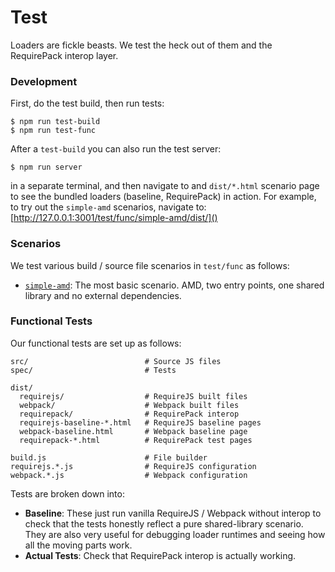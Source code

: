 Test
====

Loaders are fickle beasts. We test the heck out of them and the RequirePack
interop layer.

### Development

First, do the test build, then run tests:

```
$ npm run test-build
$ npm run test-func
```

After a `test-build` you can also run the test server:

```
$ npm run server
```

in a separate terminal, and then navigate to and `dist/*.html` scenario page
to see the bundled loaders (baseline, RequirePack) in action. For example,
to try out the `simple-amd` scenarios, navigate to:
[http://127.0.0.1:3001/test/func/simple-amd/dist/]()

### Scenarios

We test various build / source file scenarios in `test/func` as follows:

* [`simple-amd`](test/func/simple-amd): The most basic scenario. AMD, two entry
  points, one shared library and no external dependencies.

### Functional Tests

Our functional tests are set up as follows:

```
src/                          # Source JS files
spec/                         # Tests

dist/
  requirejs/                  # RequireJS built files
  webpack/                    # Webpack built files
  requirepack/                # RequirePack interop
  requirejs-baseline-*.html   # RequireJS baseline pages
  webpack-baseline.html       # Webpack baseline page
  requirepack-*.html          # RequirePack test pages

build.js                      # File builder
requirejs.*.js                # RequireJS configuration
webpack.*.js                  # Webpack configuration
```

Tests are broken down into:

* **Baseline**: These just run vanilla RequireJS / Webpack without interop to
  check that the tests honestly reflect a pure shared-library scenario. They
  are also very useful for debugging loader runtimes and seeing how all the
  moving parts work.
* **Actual Tests**: Check that RequirePack interop is actually working.
